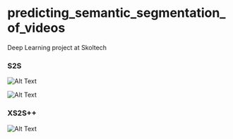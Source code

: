 # predicting_semantic_segmentation_of_videos
Deep Learning project at Skoltech


### S2S
![Alt Text](https://media.giphy.com/media/1xm2oj27TxSLCsMd5l/giphy.gif)

![Alt Text](https://media.giphy.com/media/4T93vhNcbHIde1XWCV/giphy.gif)

### XS2S++
![Alt Text](https://media.giphy.com/media/1wptVmpFWb2TU9jmvJ/giphy.gif)
